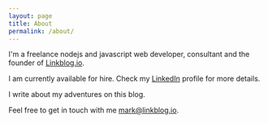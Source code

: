 ```yaml
---
layout: page
title: About
permalink: /about/
---
```


I'm a freelance nodejs and javascript web developer, consultant and the founder of <a href="https://linkblog.io">Linkblog.io</a>.

I am currently available for hire. Check my <a href="https://www.linkedin.com/in/markjgsmith">LinkedIn</a> profile for more details.

I write about my adventures on this blog.

Feel free to get in touch with me mark@linkblog.io.
